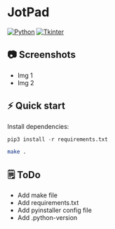 # JotPad
[![Python](https://img.shields.io/badge/Python-3776AB?style=for-the-badge&logo=python&logoColor=white)](https://www.python.org/)
[![Tkinter](https://img.shields.io/badge/Tkinter-4B8BBE?style=for-the-badge&logo=tkinter&logoColor=white)](https://docs.python.org/3/library/tkinter.html)

## 📷 Screenshots
- Img 1
- Img 2
## ⚡️ Quick start
Install dependencies:
```python
pip3 install -r requirements.txt
```
```bash
make .
```

## 🗒️ ToDo
- Add make file
- Add requirements.txt
- Add pyinstaller config file
- Add .python-version